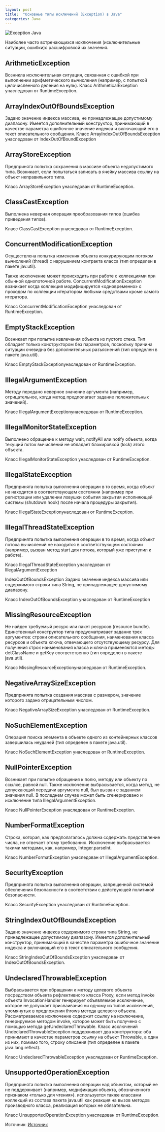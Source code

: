 ```yaml
---
layout: post
title:  "Основные типы исключений (Exception) в Java"
categories: Java
---
```


![Exception Java](https://partizanzero.github.io/images/exception.png)

Наиболее часто встречающихся исключения (исключительные ситуации, ошибки)с расшифровкой их значения.

ArithmeticException 
-----------------------------------

Возникла исключительная ситуация, связанная с ошибкой при выполнении арифметического вычисления (например, с попыткой целочисленного деления на нуль). Класс ArithmeticalException унаследован от RuntimeException.

ArrayIndexOutOfBoundsException 
-----------------------------------

Задано значение индекса массива, не принадлежащее допустимому диапазону. Имеется дополнительный конструктор, принимающий в качестве параметра ошибочное значение индекса и включающий его в текст описательного сообщения. Класс ArrayIndexOutOfBoundsException унаследован от IndexOutOfBoundException

ArrayStoreException 
-----------------------------------

Предпринята попытка сохранения в массиве объекта недопустимого типа. Возникает, если попытаться записать в ячейку массива ссылку на объект неправильного типа.

Класс ArrayStoreException унаследован от RuntimeException.

ClassCastException 
-----------------------------------

Выполнена неверная операция преобразования типов (ошибка приведения типов).

Класс ClassCastException унаследован от RuntimeException.

ConcurrentModificationException 
-----------------------------------

Осуществлена попытка изменения объекта конкурирующим потоком вычислений (thread) с нарушением контракта класса (тип определен в пакете jav.util).

Также исключение может происходить при работе с коллекциями при обычной однопоточной работе. ConcurrentModificationException возникает когда коллекция модифицируется «одновременно» с проходом по коллекции итератором любыми средствами кроме самого итератора.

Класс ConcurrentModificationException унаследован от RuntimeException.

EmptyStackException
-----------------------------------

Возникает при попытке извлечения объекта из пустого стека. Тип обладает только конструктором без параметров, поскольку причина ситуации очевидна без дополнительных разъяснений (тип определен в пакете java.util). 

Класс EmptyStackExceptionунаследован от RuntimeException.

IllegalArgumentException 
-----------------------------------

Методу передано неверное значение аргумента (например, отрицательное, когда метод предполагает задание положительных значений).

Класс IllegalArgumentExceptionунаследован от RuntimeException.

IllegalMonitorStateException 
-----------------------------------

Выполнено обращение к методу wait, notifyAll или notify объекта, когда текущий поток вычислений не обладает блокировкой (lock) этого объекта.

Класс IllegalMonitorStateException унаследован от RuntimeException.

IllegalStateException 
-----------------------------------

Предпринята попытка выполнения операции в то время, когда объект не находится в соответствующем состоянии (например при регистрации или удалении ловушки события закрытия исполняющей системы (shutdown hook) после начала процедуры закрытия).

Класс IllegalStateExceptionунаследован от RuntimeException.

IllegalThreadStateException 
-----------------------------------

Предпринята попытка выполнения операции в то время, когда объект потока вычислений не находится в соответствующем состоянии (например, вызван метод start для потока, который уже приступил к работе).

Класс IllegalThreadStateException унаследован от IllegalArgumentException

IndexOutOfBoundsException 
Задано значение индекса массива или содержимого строки типа String, не принадлежащее допустимому диапазону.

Класс IndexOutOfBoundsException унаследован от RuntimeException

MissingResourceException 
-----------------------------------

Не найден требуемый ресурс или пакет ресурсов (resource bundle). Единственный конструктор типа предусматривает задание трех аргументов: строки описательного сообщения, наименования класса ресурсов и объекта ключа, отвечающего отсутствующему ресурсу. Для получения строк наименования класса и ключа применяются методы detClassName и getKey соответственно (тип определен в пакете java.util).

Класс MissingResourceExceptionунаследован от RuntimeException.

NegativeArraySizeException 
-----------------------------------

Предпринята попытка создания массива с размером, значение которого задано отрицательным числом.

Класс NegativeArraySizeException унаследован от RuntimeException.

NoSuchElementException 
-----------------------------------

Операция поиска элемента в объекте одного из контейнерных классов завершилась неудачей (тип определен в пакете java.util).

Класс NoSuchElementException унаследован от RuntimeException.

NullPointerException 
-----------------------------------

Возникает при попытке обращения к полю, методу или объекту по ссылке, равной null. Также исключение выбрасывается, когда метод, не допускающий передачи аргумента null, был вызван с заданием значения null. В последнем случае может быть сгенерировано и исключение типа IllegalArgumentException.

Класс NullPointerException унаследован от RuntimeException.

NumberFormatException
-----------------------------------

Строка, которая, как предполагалось должна содержать представление числа, не отвечает этому требованию. Исключение выбрасывается такими методами, как, например, Integer.parseInt.

Класс NumberFormatException унаследован от IllegalArgumentException.

SecurityException
-----------------------------------

Предпринята попытка выполнения операции, запрещенной системой обеспечения безопасности в соответствии с действующей политикой безопасности.

Класс SecurityException унаследован от RuntimeException.

StringIndexOutOfBoundsException
-----------------------------------

Задано значение индекса содержимого строки типа String, не принадлежащее допустимому диапазону. Имеется дополнительный конструктор, принимающий в качестве параметра ошибочное значение индекса и включающий его в текст описательного сообщения.

Класс StringIndexOutOfBoundsException унаследован от IndexOutOfBoundsException.

UndeclaredThrowableException
-----------------------------------

Выбрасывается при обращении к методу целевого объекта посредством объекта рефлективного класса Proxy, если метод invoke объекта InvocationHandler генерирует объявляемое исключение, которое не допускает присваивания ни одному из типов исключений, упомянутых в предложении throws метода целевого объекта. Рассматриваемое исключение содержит ссылку на исключение, генерируемое методом invoke, которое может быть получено с помощью метода getUndeclaredThrowable. Класс исключений UndeclaredThrowableException поддерживает два конструктора: оба принимают в качестве параметров ссылку на объект Throwable, а один из них, помимо того, строку описания (тип определен в пакете java.lang.reflect).

Класс UndeclaredThrowableException унаследован от RuntimeException.

UnsupportedOperationException
-----------------------------------
 
Предпринята попытка выполнения операции над объектом, который ее не поддерживает (например, модификация объекта, обозначенного признаком «только для чтения»). используется также классами коллекций из состава пакета java.util как реакция на вызов методов производного класса, реализация которых не обязательна.

Класс UnsupportedOperationException унаследован от RuntimeException.


Источник: [Источник][источник] 

[источник]: https://www.fandroid.info/osnovnye-tipy-isklyuchenij-exception-v-java/

